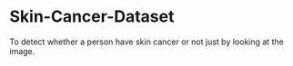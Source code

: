 # Skin-Cancer-Dataset
To detect whether a person have skin cancer or not just by looking at the image.
